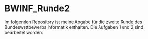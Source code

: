 # BWINF_Runde2
Im folgenden Repository ist meine Abgabe für die zweite Runde des Bundeswettbewerbs Informatik enthalten. 
Die Aufgaben 1 und 2 sind bearbeitet worden.
